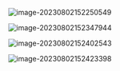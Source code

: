 ![image-20230802152250549](D:\Workspace\myblog\content\电商管理平台课程作业\assets\image-20230802152250549.png)

![image-20230802152347944](D:\Workspace\myblog\content\电商管理平台课程作业\assets\image-20230802152347944.png)

![image-20230802152402543](D:\Workspace\myblog\content\电商管理平台课程作业\assets\image-20230802152402543.png)

![image-20230802152423398](D:\Workspace\myblog\content\电商管理平台课程作业\assets\image-20230802152423398.png)